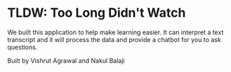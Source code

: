 # TLDW: Too Long Didn't Watch

We built this application to help make learning easier. It can interpret a text transcript and it will process the data and provide a chatbot for you to ask questions. 

Built by Vishrut Agrawal and Nakul Balaji